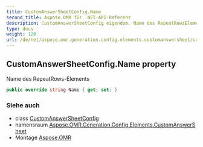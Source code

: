 ```yaml
---
title: CustomAnswerSheetConfig.Name
second_title: Aspose.OMR für .NET-API-Referenz
description: CustomAnswerSheetConfig eigendom. Name des RepeatRowsElements
type: docs
weight: 120
url: /de/net/aspose.omr.generation.config.elements.customanswersheet/customanswersheetconfig/name/
---
```

## CustomAnswerSheetConfig.Name property

Name des RepeatRows-Elements

```csharp
public override string Name { get; set; }
```

### Siehe auch

* class [CustomAnswerSheetConfig](../)
* namensraum [Aspose.OMR.Generation.Config.Elements.CustomAnswerSheet](../../customanswersheetconfig/)
* Montage [Aspose.OMR](../../../)


